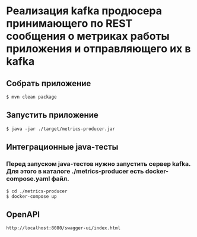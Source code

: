 # Реализация kafka продюсера принимающего по REST сообщения о метриках работы приложения и отправляющего их в kafka

## Собрать приложение
```
$ mvn clean package
```

## Запустить приложение
```
$ java -jar ./target/metrics-producer.jar
```

## Интеграционные java-тесты
### Перед запуском java-тестов нужно запустить сервер kafka. Для этого в каталоге ./metrics-producer есть docker-compose.yaml файл.
```
$ cd ./metrics-producer
$ docker-compose up
```

## OpenAPI
```
http://localhost:8080/swagger-ui/index.html
```